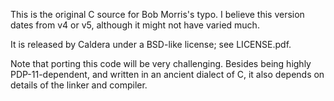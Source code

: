 This is the original C source for Bob Morris's typo.
I believe this version dates from v4 or v5, although it might not
have varied much.

It is released by Caldera under a BSD-like license; see LICENSE.pdf.

Note that porting this code will be very challenging. Besides being
highly PDP-11-dependent, and written in an ancient dialect of C,
it also depends on details of the linker and compiler.
